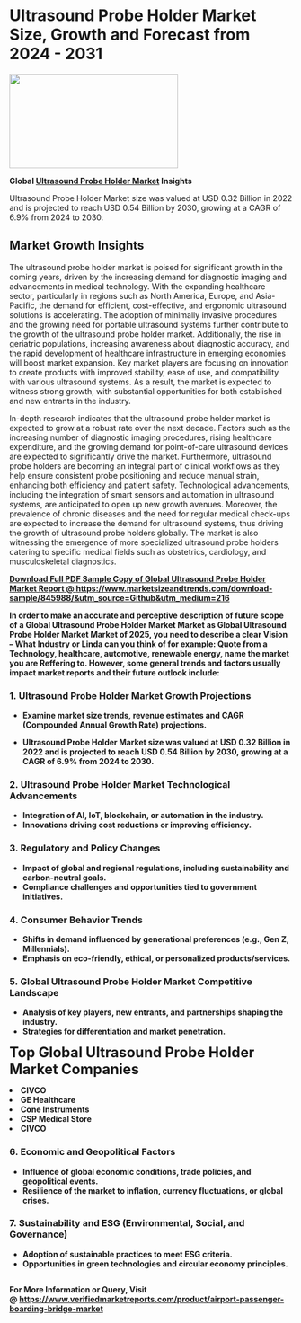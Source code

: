 <H1>Ultrasound Probe Holder Market Size, Growth and Forecast from 2024 - 2031</H1><img class="aligncenter size-medium wp-image-584254" src="https://thirdeyenews.in/wp-content/uploads/2024/09/Global-Market-Research-300x168.jpeg" alt="" width="300" height="168" /><p><strong>Global&nbsp;<a href="https://www.marketsizeandtrends.com/download-sample/845988/&amp;utm_source=Github&utm_medium=216">Ultrasound Probe Holder Market</a> Insights</strong></p><p>Ultrasound Probe Holder Market size was valued at USD 0.32 Billion in 2022 and is projected to reach USD 0.54 Billion by 2030, growing at a CAGR of 6.9% from 2024 to 2030.</p><p><h2>Market Growth Insights</h2> <p>The ultrasound probe holder market is poised for significant growth in the coming years, driven by the increasing demand for diagnostic imaging and advancements in medical technology. With the expanding healthcare sector, particularly in regions such as North America, Europe, and Asia-Pacific, the demand for efficient, cost-effective, and ergonomic ultrasound solutions is accelerating. The adoption of minimally invasive procedures and the growing need for portable ultrasound systems further contribute to the growth of the ultrasound probe holder market. Additionally, the rise in geriatric populations, increasing awareness about diagnostic accuracy, and the rapid development of healthcare infrastructure in emerging economies will boost market expansion. Key market players are focusing on innovation to create products with improved stability, ease of use, and compatibility with various ultrasound systems. As a result, the market is expected to witness strong growth, with substantial opportunities for both established and new entrants in the industry.</p> <p><strong><a href="#"></a></strong></p> <p>In-depth research indicates that the ultrasound probe holder market is expected to grow at a robust rate over the next decade. Factors such as the increasing number of diagnostic imaging procedures, rising healthcare expenditure, and the growing demand for point-of-care ultrasound devices are expected to significantly drive the market. Furthermore, ultrasound probe holders are becoming an integral part of clinical workflows as they help ensure consistent probe positioning and reduce manual strain, enhancing both efficiency and patient safety. Technological advancements, including the integration of smart sensors and automation in ultrasound systems, are anticipated to open up new growth avenues. Moreover, the prevalence of chronic diseases and the need for regular medical check-ups are expected to increase the demand for ultrasound systems, thus driving the growth of ultrasound probe holders globally. The market is also witnessing the emergence of more specialized ultrasound probe holders catering to specific medical fields such as obstetrics, cardiology, and musculoskeletal diagnostics.</p> <p><strong><a href="#"></p><p><span class=""><strong>Download Full PDF Sample Copy of Global Ultrasound Probe Holder Market Report</strong> @ <a href="https://www.marketsizeandtrends.com/download-sample/845988/&amp;utm_source=Github&utm_medium=216" target="_blank">https://www.marketsizeandtrends.com/download-sample/845988/&amp;utm_source=Github&utm_medium=216</a></span></p><p>In order to make an accurate and perceptive description of future scope of a Global&nbsp;Ultrasound Probe Holder Market Market as Global&nbsp;Ultrasound Probe Holder Market Market of 2025, you need to describe a clear Vision &ndash; What Industry or Linda can you think of for example: Quote from a Technology, healthcare, automotive, renewable energy, name the market you are Reffering to. However, some general trends and factors usually impact market reports and their future outlook include:</p><h3>1.&nbsp;<strong>Ultrasound Probe Holder Market Growth Projections</strong></h3><ul><li>Examine market size trends, revenue estimates and CAGR (Compounded Annual Growth Rate) projections.</li><li><p>Ultrasound Probe Holder Market size was valued at USD 0.32 Billion in 2022 and is projected to reach USD 0.54 Billion by 2030, growing at a CAGR of 6.9% from 2024 to 2030.</p></li></ul><h3>2.&nbsp;<strong>Ultrasound Probe Holder Market Technological Advancements</strong></h3><ul><li>Integration of AI, IoT, blockchain, or automation in the industry.</li><li>Innovations driving cost reductions or improving efficiency.</li></ul><h3>3.&nbsp;<strong>Regulatory and Policy Changes</strong></h3><ul><li>Impact of global and regional regulations, including sustainability and carbon-neutral goals.</li><li>Compliance challenges and opportunities tied to government initiatives.</li></ul><h3>4.&nbsp;<strong>Consumer Behavior Trends</strong></h3><ul><li>Shifts in demand influenced by generational preferences (e.g., Gen Z, Millennials).</li><li>Emphasis on eco-friendly, ethical, or personalized products/services.</li></ul><h3>5.&nbsp;<strong>Global Ultrasound Probe Holder Market Competitive Landscape</strong></h3><ul><li>Analysis of key players, new entrants, and partnerships shaping the industry.</li><li>Strategies for differentiation and market penetration.</li></ul><p data-pm-slice="1 1 []"><span style="color: inherit; font-family: inherit; font-size: 25px;">Top Global Ultrasound Probe Holder Market Companies</span></p><div class="" data-test-id=""><p><li>CIVCO</li><li> GE Healthcare</li><li> Cone Instruments</li><li> CSP Medical Store</li><li> CIVCO</li></p></div><h3>6.&nbsp;<strong>Economic and Geopolitical Factors</strong></h3><ul><li>Influence of global economic conditions, trade policies, and geopolitical events.</li><li>Resilience of the market to inflation, currency fluctuations, or global crises.</li></ul><h3>7.&nbsp;<strong>Sustainability and ESG (Environmental, Social, and Governance)</strong></h3><ul><li>Adoption of sustainable practices to meet ESG criteria.</li><li>Opportunities in green technologies and circular economy principles.</li></ul><h2><strong style="font-size: 14px;">For More Information or Query, Visit @&nbsp;</strong><a style="background-color: #ffffff; font-size: 14px;" href="https://www.marketsizeandtrends.com/report/ultrasound-probe-holder-market/" target="_blank">https://www.verifiedmarketreports.com/product/airport-passenger-boarding-bridge-market</a></h2>
